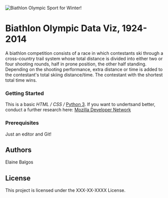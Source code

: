 ![Biathlon Olympic Sport for Winter!](biathlon.jpeg "Biathlon Category")

# Biathlon Olympic Data Viz, 1924-2014

A biathlon competition consists of a race in which contestants ski through a cross-country trail system whose total distance is divided into either two or four shooting rounds, half in prone position, the other half standing. Depending on the shooting performance, extra distance or time is added to the contestant's total skiing distance/time. The contestant with the shortest total time wins.


### Getting Started
This is a basic _HTML / CSS /_ [Python 3](https://www.python.org/). If you want to undertsand better, conduct a further research here: [Mozilla Developer Network](https://developer.mozilla.org/en-US/docs/Learn)


### Prerequisites
Just an editor and Git!


## Authors
Elaine Balgos


## License
This project is licensed under the XXX-XX-XXXX License.